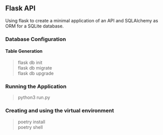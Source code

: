 ## Flask API
Using flask to create a minimal application of an API and SQLAlchemy as ORM for a SQLite database. 

### Database Configuration
#### Table Generation
> flask db init</br>
> flask db migrate</br>
> flask db upgrade</br>

### Running the Application
> python3 run.py </br>

### Creating and using the virtual environment
> poetry install </br>
> poetry shell </br>